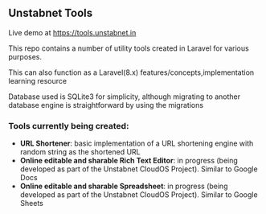 ## Unstabnet Tools

Live demo at https://tools.unstabnet.in


This repo contains a number of utility tools created in Laravel for various purposes.

This can also function as a Laravel(8.x) features/concepts,implementation learning resource

Database used is SQLite3 for simplicity, although migrating to another database engine is straightforward by using the migrations

### Tools currently being created:

 - **URL Shortener**: basic implementation of a URL shortening engine with random string as the shortened URL
 - **Online editable and sharable Rich Text Editor**: in progress (being developed as part of the Unstabnet CloudOS Project). Similar to Google Docs
 - **Online editable and sharable  Spreadsheet**: in progress (being developed as part of the Unstabnet CloudOS Project). Similar to Google Sheets

